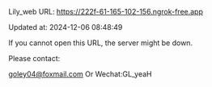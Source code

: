 Lily_web URL: https://222f-61-165-102-156.ngrok-free.app

Updated at: 2024-12-06 08:48:49

If you cannot open this URL, the server might be down.

Please contact: 

goley04@foxmail.com Or Wechat:GL_yeaH